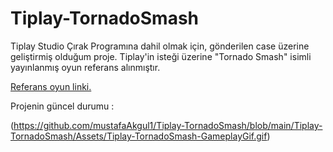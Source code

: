 # Tiplay-TornadoSmash

Tiplay Studio Çırak Programına dahil olmak için, gönderilen case üzerine geliştirmiş olduğum proje.
Tiplay'in isteği üzerine "Tornado Smash" isimli yayınlanmış oyun referans alınmıştır.

[Referans oyun linki.](https://play.google.com/store/apps/details?id=com.nama.tornado&hl=tr&gl=US "Tornado Smash Google Play Store Link")

Projenin güncel durumu : 

(https://github.com/mustafaAkgul1/Tiplay-TornadoSmash/blob/main/Tiplay-TornadoSmash/Assets/Tiplay-TornadoSmash-GameplayGif.gif)
